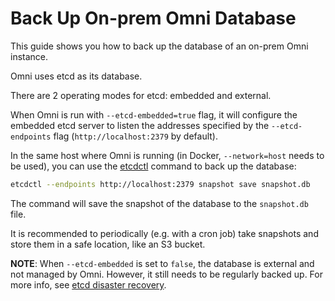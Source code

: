 # Back Up On-prem Omni Database

This guide shows you how to back up the database of an on-prem Omni instance.

Omni uses etcd as its database.

There are 2 operating modes for etcd: embedded and external.

When Omni is run with `--etcd-embedded=true` flag, it will configure the embedded etcd server to listen the addresses specified by the `--etcd-endpoints` flag (`http://localhost:2379` by default).

In the same host where Omni is running (in Docker, `--network=host` needs to be used), you can use the [etcdctl](https://github.com/etcd-io/etcd/tree/main/etcdctl) command to back up the database:

```bash
etcdctl --endpoints http://localhost:2379 snapshot save snapshot.db
```

The command will save the snapshot of the database to the `snapshot.db` file.

It is recommended to periodically (e.g. with a cron job) take snapshots and store them in a safe location, like an S3 bucket.

**NOTE**: When `--etcd-embedded` is set to `false`, the database is external and not managed by Omni. However, it still needs to be regularly backed up. For more info, see [etcd disaster recovery](https://etcd.io/docs/v3.3/op-guide/recovery/).&#x20;
